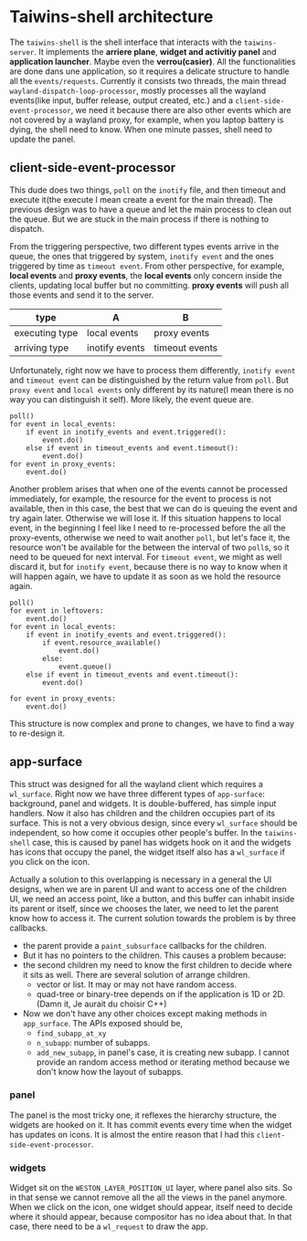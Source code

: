 # Taiwins-shell architecture

The `taiwins-shell` is the shell interface that interacts with the
`taiwins-server`. It implements the **arriere plane**, **widget and activitiy
panel** and **application launcher**. Maybe even the **verrou(casier)**. All the
functionalities are done dans une application, so it requires a delicate
structure to handle all the `events/requests`. Currently it consists two
threads, the main thread `wayland-dispatch-loop-processor`, mostly processes all
the wayland events(like input, buffer release, output created, etc.) and a
`client-side-event-processor`, we need it because there are also other events
which are not covered by a wayland proxy, for example, when you laptop battery
is dying, the shell need to know. When one minute passes, shell need to update
the panel.


## client-side-event-processor
This dude does two things, `poll` on the `inotify` file, and then timeout and
execute it(the execute I mean create a event for the main thread). The previous
design was to have a queue and let the main process to clean out the queue. But
we are stuck in the main process if there is nothing to dispatch.

From the triggering perspective, two different types events arrive in the queue,
the ones that triggered by system, `inotify event` and the ones triggered by
time as `timeout event`. From other perspective, for example, **local events**
and **proxy events**, the **local events** only concern inside the clients,
updating local buffer but no committing. **proxy events** will push all those
events and send it to the server.

| type           | A              | B              |
| ----           | ------         | ------         |
| executing type | local events   | proxy events   |
| arriving type  | inotify events | timeout events |

Unfortunately, right now we have to process them differently, `inotify event`
and `timeout event` can be distinguished by the return value from `poll`. But
`proxy event` and `local events` only different by its nature(I mean there is no
way you can distinguish it self). More likely, the
event queue are.

	poll()
	for event in local_events:
		if event in inotify_events and event.triggered():
			event.do()
		else if event in timeout_events and event.timeout():
			event.do()
	for event in proxy_events:
		event.do()

Another problem arises that when one of the events cannot be processed
immediately, for example, the resource for the event to process is not
available, then in this case, the best that we can do is queuing the event and
try again later. Otherwise we will lose it. If this situation happens to local
event, in the beginning I feel like I need to re-processed before the all the
proxy-events, otherwise we need to wait another `poll`, but let's face it, the
resource won't be available for the between the interval of two `poll`s, so it
need to be queued for next interval. For `timeout event`, we might as well
discard it, but for `inotify event`, because there is no way to know when it
will happen again, we have to update it as soon as we hold the resource again.

	poll()
	for event in leftovers:
		event.do()
	for event in local_events:
		if event in inotify_events and event.triggered():
			if event.resource_available()
				event.do()
			else:
				event.queue()
		else if event in timeout_events and event.timeout():
			event.do()

	for event in proxy_events:
		event.do()

This structure is now complex and prone to changes, we have to find a way to
re-design it.

## app-surface

This struct was designed for all the wayland client which requires a
`wl_surface`. Right now we have three different types of `app-surface`:
background, panel and widgets. It is double-buffered, has simple input
handlers. Now it also has children and the children occupies part of its
surface. This is not a very obvious design, since every `wl_surface` should be
independent, so how come it occupies other people's buffer. In the
`taiwins-shell` case, this is caused by panel has widgets hook on it and the
widgets has icons that occupy the panel, the widget itself also has a
`wl_surface` if you click on the icon.

Actually a solution to this overlapping is necessary in a general the UI
designs, when we are in parent UI and want to access one of the children UI, we
need an access point, like a button, and this buffer can inhabit inside its
parent or itself, since we chooses the later, we need to let the parent know how
to access it. The current solution towards the problem is by three callbacks.

 - the parent provide a `paint_subsurface` callbacks for the children.
 - But it has no pointers to the children. This causes a problem because:
 - the second children my need to know the first children to decide where it
   sits as well. There are several solution of arrange children.
   - vector or list. It may or may not have random access.
   - quad-tree or binary-tree depends on if the application is 1D or 2D. (Damn
	 it, Je aurait du choisir C++)
 - Now we don't have any other choices except making methods in
   `app_surface`. The APIs exposed should be,
   - `find_subapp_at_xy`
   - `n_subapp`: number of subapps.
   - `add_new_subapp`, in panel's case, it is creating new subapp.
   I cannot provide an random access method or iterating method because we don't
   know how the layout of subapps.

### panel
The panel is the most tricky one, it reflexes the hierarchy structure, the
widgets are hooked on it. It has commit events every time when the widget has
updates on icons. It is almost the entire reason that I had this
`client-side-event-processor`.

### widgets
Widget sit on the `WESTON_LAYER_POSITION_UI` layer, where panel also sits. So
in that sense we cannot remove all the all the views in the panel anymore. When
we click on the icon, one widget should appear, itself need to decide where it
should appear, because compositor has no idea about that. In that case, there
need to be a `wl_request` to draw the app.
